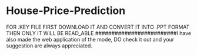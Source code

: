 # House-Price-Prediction
FOR .KEY FILE FIRST DOWNLOAD IT AND CONVERT IT INTO .PPT FORMAT THEN ONLY IT WILL BE READ_ABLE
#########################I have also made the web application of the mode, DO check it out and your suggestion are always appreciated.
